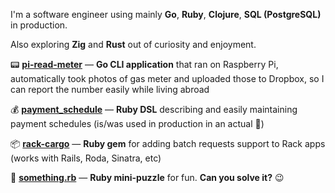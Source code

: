 I'm a software engineer using mainly **Go**, **Ruby**, **Clojure**, **SQL (PostgreSQL)** in production.

Also exploring **Zig** and **Rust** out of curiosity and enjoyment.

:pager: **[pi-read-meter](https://github.com/murdho/pi-read-meter)** — **Go CLI application** that ran on Raspberry Pi, automatically took photos of gas meter and uploaded those to Dropbox, so I can report the number easily while living abroad

:moneybag: [**payment_schedule**](https://github.com/murdho/payment_schedule) — **Ruby DSL** describing and easily maintaining payment schedules (is/was used in production in an actual :bank:)

:package: **[rack-cargo](https://github.com/murdho/rack-cargo)** — **Ruby gem** for adding batch requests support to Rack apps (works with Rails, Roda, Sinatra, etc)

:crystal_ball: **[something.rb](https://gist.github.com/murdho/11396c47af7be7742f251a0c7ee2e571)** — **Ruby mini-puzzle** for fun. **Can you solve it?** :wink:
